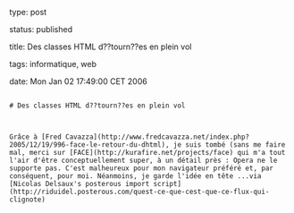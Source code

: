 type: post
status: published
title: Des classes HTML d??tourn??es en plein vol
tags: informatique, web
date: Mon Jan 02 17:49:00 CET 2006
~~~~~~
# Des classes HTML d??tourn??es en plein vol

Grâce à [Fred Cavazza](http://www.fredcavazza.net/index.php?2005/12/19/996-face-le-retour-du-dhtml), je suis tombé (sans me faire mal, merci sur [FACE](http://kurafire.net/projects/face) qui m'a tout l'air d'être conceptuellement super, à un détail près : Opera ne le supporte pas. C'est malheureux pour mon navigateur préféré et, par conséquent, pour moi. Néanmoins, je garde l'idée en tête ...via [Nicolas Delsaux's posterous import script](http://riduidel.posterous.com/quest-ce-que-cest-que-ce-flux-qui-clignote)
